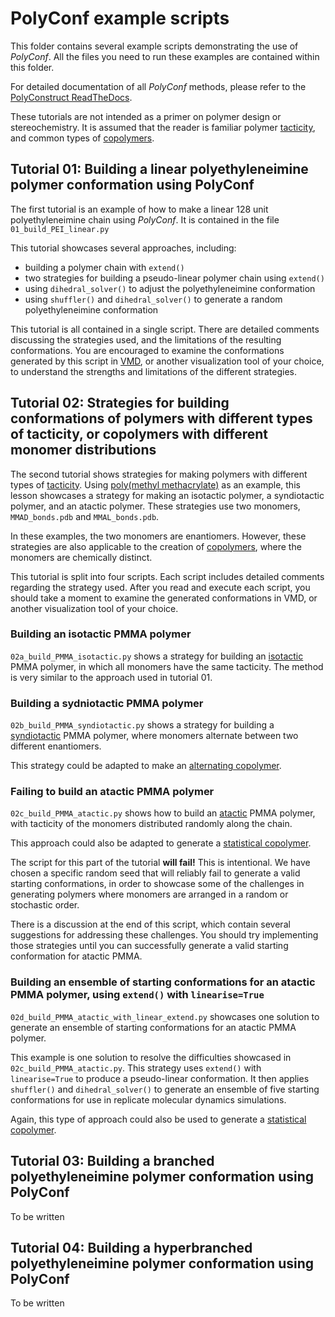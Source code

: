 # PolyConf example scripts

This folder contains several example scripts demonstrating the use of *PolyConf*.  All the files you need to run these examples are contained within this folder.

For detailed documentation of all *PolyConf* methods, please refer to the [PolyConstruct ReadTheDocs](https://polyconstruct.readthedocs.io/en/latest/index.html).

These tutorials are not intended as a primer on polymer design or stereochemistry.  It is assumed that the reader is familiar polymer [tacticity](https://en.wikipedia.org/wiki/Tacticity), and common types of [copolymers](https://en.wikipedia.org/wiki/Copolymer).

## Tutorial 01:  Building a linear polyethyleneimine polymer conformation using PolyConf

The first tutorial is an example of how to make a linear 128 unit polyethyleneimine chain using *PolyConf*. It is contained in the file `01_build_PEI_linear.py`

This tutorial showcases several approaches, including:

* building a polymer chain with `extend()`
* two strategies for building a pseudo-linear polymer chain using `extend()`
* using `dihedral_solver()` to adjust the polyethyleneimine conformation
* using `shuffler()` and `dihedral_solver()` to generate a random polyethyleneimine conformation

This tutorial is all contained in a single script.  There are detailed comments discussing the strategies used, and the limitations of the resulting conformations.  You are encouraged to examine the conformations generated by this script in [VMD](https://www.ks.uiuc.edu/Research/vmd/), or another visualization tool of your choice, to understand the strengths and limitations of the different strategies.

## Tutorial 02:  Strategies for building conformations of polymers with different types of tacticity, or copolymers with different monomer distributions

The second tutorial shows strategies for making polymers with different types of [tacticity](https://en.wikipedia.org/wiki/Tacticity).  Using [poly(methyl methacrylate)](https://en.wikipedia.org/wiki/Poly(methyl_methacrylate)) as an example, this lesson showcases a strategy for making an isotactic polymer, a syndiotactic polymer, and an atactic polymer.  These strategies use two monomers, `MMAD_bonds.pdb` and `MMAL_bonds.pdb`.  

In these examples, the two monomers are enantiomers.  However, these strategies are also applicable to the creation of [copolymers](https://en.wikipedia.org/wiki/Copolymer), where the monomers are chemically distinct.

This tutorial is split into four scripts.  Each script includes detailed comments regarding the strategy used.  After you read and execute each script, you should take a moment to examine the generated conformations in VMD, or another visualization tool of your choice.

### Building an isotactic PMMA polymer

`02a_build_PMMA_isotactic.py` shows a strategy for building an [isotactic](https://en.wikipedia.org/wiki/Tacticity#Isotactic_polymers) PMMA polymer, in which all monomers have the same tacticity.  The method is very similar to the approach used in tutorial 01.

### Building a sydniotactic PMMA polymer

`02b_build_PMMA_syndiotactic.py` shows a strategy for building a [syndiotactic](https://en.wikipedia.org/wiki/Tacticity#Syndiotactic_polymers) PMMA polymer, where monomers alternate between two different enantiomers.  

This strategy could be adapted to make an [alternating copolymer](https://en.wikipedia.org/wiki/Copolymer#Alternating_copolymers).

### Failing to build an atactic PMMA polymer

`02c_build_PMMA_atactic.py` shows how to build an [atactic](https://en.wikipedia.org/wiki/Tacticity#Atactic_polymers) PMMA polymer, with tacticity of the monomers distributed randomly along the chain.  

This approach could also be adapted to generate a [statistical copolymer](https://en.wikipedia.org/wiki/Copolymer#Statistical_copolymers).

The script for this part of the tutorial **will fail!** This is intentional.  We have chosen a specific random seed that will reliably fail to generate a valid starting conformations, in order to showcase some of the challenges in generating polymers where monomers are arranged in a random or stochastic order.

There is a discussion at the end of this script, which contain several suggestions for addressing these challenges.  You should try implementing those strategies until you can successfully generate a valid starting conformation for atactic PMMA.

### Building an ensemble of starting conformations for an atactic PMMA polymer, using `extend()` with `linearise=True`

`02d_build_PMMA_atactic_with_linear_extend.py` showcases one solution to generate an ensemble of starting conformations for an atactic PMMA polymer.

This example is one solution to resolve the difficulties showcased in `02c_build_PMMA_atactic.py`.  This strategy uses  `extend()` with `linearise=True` to produce a pseudo-linear conformation.   It then applies `shuffler()` and `dihedral_solver()` to generate an ensemble of five starting conformations for use in replicate molecular dynamics simulations.  

Again, this type of approach could also be used to generate a [statistical copolymer](https://en.wikipedia.org/wiki/Copolymer#Statistical_copolymers).

## Tutorial 03:  Building a branched polyethyleneimine polymer conformation using PolyConf

To be written

## Tutorial 04:  Building a hyperbranched polyethyleneimine polymer conformation using PolyConf

To be written
